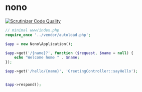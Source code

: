 # nono
[![Scrutinizer Code Quality](https://scrutinizer-ci.com/g/nimmneun/nono/badges/quality-score.png?b=master)](https://scrutinizer-ci.com/g/nimmneun/nono/?branch=master)

```php
// minimal www/index.php
require_once '../vendor/autoload.php';

$app = new Nono\Application();

$app->get('/{name}?', function ($request, $name = null) {
    echo "Welcome home " . $name;
});

$app->get('/hello/{name}', 'GreetingController::sayHello');


$app->respond();
```
